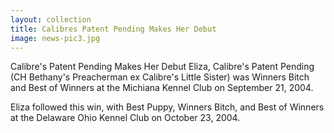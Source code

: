```yaml
---
layout: collection
title: Calibres Patent Pending Makes Her Debut
image: news-pic3.jpg
---
```

Calibre's Patent Pending Makes Her Debut
 Eliza, Calibre's Patent Pending (CH Bethany's Preacherman ex Calibre's Little Sister) was Winners Bitch and Best of Winners at the Michiana Kennel Club on September 21, 2004.
 
 Eliza followed this win, with Best Puppy, Winners Bitch, and Best of Winners at the Delaware Ohio Kennel Club on October 23, 2004.
 

